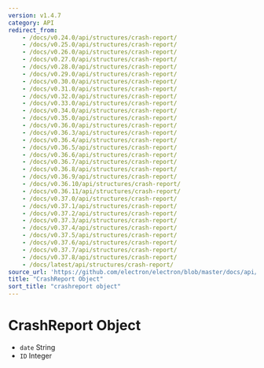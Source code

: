 ```yaml
---
version: v1.4.7
category: API
redirect_from:
    - /docs/v0.24.0/api/structures/crash-report/
    - /docs/v0.25.0/api/structures/crash-report/
    - /docs/v0.26.0/api/structures/crash-report/
    - /docs/v0.27.0/api/structures/crash-report/
    - /docs/v0.28.0/api/structures/crash-report/
    - /docs/v0.29.0/api/structures/crash-report/
    - /docs/v0.30.0/api/structures/crash-report/
    - /docs/v0.31.0/api/structures/crash-report/
    - /docs/v0.32.0/api/structures/crash-report/
    - /docs/v0.33.0/api/structures/crash-report/
    - /docs/v0.34.0/api/structures/crash-report/
    - /docs/v0.35.0/api/structures/crash-report/
    - /docs/v0.36.0/api/structures/crash-report/
    - /docs/v0.36.3/api/structures/crash-report/
    - /docs/v0.36.4/api/structures/crash-report/
    - /docs/v0.36.5/api/structures/crash-report/
    - /docs/v0.36.6/api/structures/crash-report/
    - /docs/v0.36.7/api/structures/crash-report/
    - /docs/v0.36.8/api/structures/crash-report/
    - /docs/v0.36.9/api/structures/crash-report/
    - /docs/v0.36.10/api/structures/crash-report/
    - /docs/v0.36.11/api/structures/crash-report/
    - /docs/v0.37.0/api/structures/crash-report/
    - /docs/v0.37.1/api/structures/crash-report/
    - /docs/v0.37.2/api/structures/crash-report/
    - /docs/v0.37.3/api/structures/crash-report/
    - /docs/v0.37.4/api/structures/crash-report/
    - /docs/v0.37.5/api/structures/crash-report/
    - /docs/v0.37.6/api/structures/crash-report/
    - /docs/v0.37.7/api/structures/crash-report/
    - /docs/v0.37.8/api/structures/crash-report/
    - /docs/latest/api/structures/crash-report/
source_url: 'https://github.com/electron/electron/blob/master/docs/api/structures/crash-report.md'
title: "CrashReport Object"
sort_title: "crashreport object"
---
```


# CrashReport Object

* `date` String
* `ID` Integer